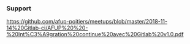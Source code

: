 ### Support
https://github.com/afup-poitiers/meetups/blob/master/2018-11-14%20Gitlab-ci/AFUP%20%20-%20Int%C3%A9gration%20continue%20avec%20Gitlab%20v1.0.pdf
